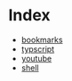 # Index
- [bookmarks](bookmakrs.md)
- [typscript](lang/typescript.md) 
- [youtube](youtubeScript.md)
- [shell](./shell/index.md)
